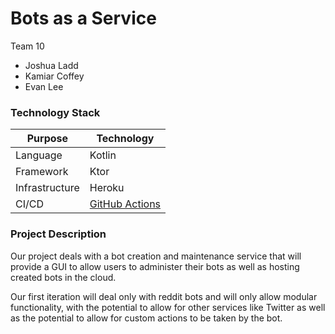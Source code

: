 # Bots as a Service

Team 10

- Joshua Ladd
- Kamiar Coffey
- Evan Lee

### Technology Stack

|Purpose|Technology|
|---|---|
|Language|Kotlin|
|Framework|Ktor|
|Infrastructure|Heroku|
|CI/CD|[GitHub Actions](https://github.com/joshladd/bots-as-a-service/actions/new)|

### Project Description

Our project deals with a bot creation and maintenance service that will provide a GUI to allow users to administer their bots as well as hosting created bots in the cloud.

Our first iteration will deal only with reddit bots and will only allow modular functionality, with the potential to allow for other services like Twitter as well as the potential to allow for custom actions to be taken by the bot.
